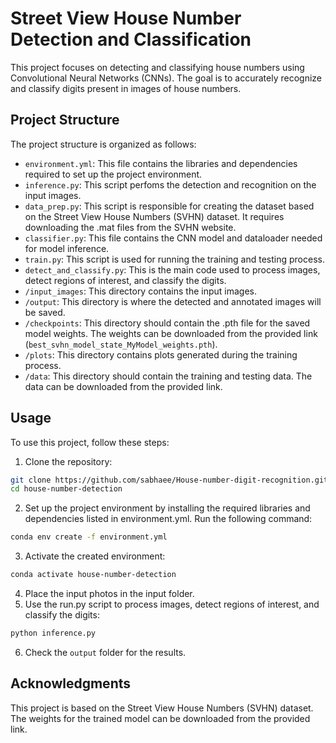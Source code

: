 # Street View House Number Detection and Classification

This project focuses on detecting and classifying house numbers using Convolutional Neural Networks (CNNs). The goal is to accurately recognize and classify digits present in images of house numbers.

## Project Structure

The project structure is organized as follows:

- `environment.yml`: This file contains the libraries and dependencies required to set up the project environment.
- `inference.py`: This script perfoms the detection and recognition on the input images.
- `data_prep.py`: This script is responsible for creating the dataset based on the Street View House Numbers (SVHN) dataset. It requires downloading the .mat files from the SVHN website.
- `classifier.py`: This file contains the CNN model and dataloader needed for model inference.
- `train.py`: This script is used for running the training and testing process.
- `detect_and_classify.py`: This is the main code used to process images, detect regions of interest, and classify the digits.
- `/input_images`: This directory contains the input images.
- `/output`: This directory is where the detected and annotated images will be saved.
- `/checkpoints`: This directory should contain the .pth file for the saved model weights. The weights can be downloaded from the provided link (`best_svhn_model_state_MyModel_weights.pth`).
- `/plots`: This directory contains plots generated during the training process.
- `/data`: This directory should contain the training and testing data. The data can be downloaded from the provided link.

## Usage

To use this project, follow these steps:

1. Clone the repository:

```bash
git clone https://github.com/sabhaee/House-number-digit-recognition.git
cd house-number-detection
```
2. Set up the project environment by installing the required libraries and dependencies listed in environment.yml. Run the following command:
```bash
conda env create -f environment.yml
```
3. Activate the created environment:
```bash
conda activate house-number-detection
```
4. Place the input photos in the input folder.
5. Use the run.py script to process images, detect regions of interest, and classify the digits:
```bash
python inference.py
```
6. Check the `output` folder for the results.
## Acknowledgments
This project is based on the Street View House Numbers (SVHN) dataset. The weights for the trained model can be downloaded from the provided link.